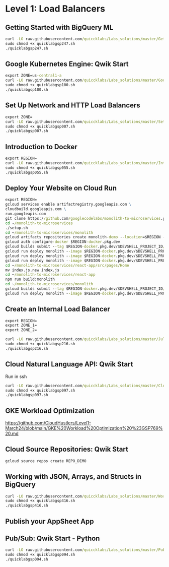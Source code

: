 # Level 1: Load Balancers

## Getting Started with BigQuery ML
```cmd
curl -LO raw.githubusercontent.com/quiccklabs/Labs_solutions/master/Getting%20Started%20with%20BigQuery%20Machine%20Learning/quicklabgsp247.sh
sudo chmod +x quicklabgsp247.sh
./quicklabgsp247.sh
```

## Google Kubernetes Engine: Qwik Start
```cmd
export ZONE=us-central1-a
curl -LO raw.githubusercontent.com/quiccklabs/Labs_solutions/master/Google%20Kubernetes%20Engine%20Qwik%20Start/quicklabgsp100.sh
sudo chmod +x quicklabgsp100.sh
./quicklabgsp100.sh
```

## Set Up Network and HTTP Load Balancers
```cmd
export ZONE=
curl -LO raw.githubusercontent.com/quiccklabs/Labs_solutions/master/Set%20Up%20Network%20and%20HTTP%20Load%20Balancers/quicklabgsp007.sh
sudo chmod +x quicklabgsp007.sh
./quicklabgsp007.sh
```

## Introduction to Docker
```cmd
export REGION=
curl -LO raw.githubusercontent.com/quiccklabs/Labs_solutions/master/Introduction%20to%20Docker/quicklabgsp055.sh
sudo chmod +x quicklabgsp055.sh
./quicklabgsp055.sh
```

## Deploy Your Website on Cloud Run
```cmd
export REGION=
gcloud services enable artifactregistry.googleapis.com \
cloudbuild.googleapis.com \
run.googleapis.com
git clone https://github.com/googlecodelabs/monolith-to-microservices.git
cd ~/monolith-to-microservices
./setup.sh
cd ~/monolith-to-microservices/monolith
gcloud artifacts repositories create monolith-demo --location=$REGION --repository-format=docker
gcloud auth configure-docker $REGION-docker.pkg.dev
gcloud builds submit --tag $REGION-docker.pkg.dev/$DEVSHELL_PROJECT_ID/monolith-demo/monolith:1.0.0
gcloud run deploy monolith --image $REGION-docker.pkg.dev/$DEVSHELL_PROJECT_ID/monolith-demo/monolith:1.0.0 --allow-unauthenticated --region $REGION
gcloud run deploy monolith --image $REGION-docker.pkg.dev/$DEVSHELL_PROJECT_ID/monolith-demo/monolith:1.0.0 --allow-unauthenticated --region $REGION --concurrency 1
gcloud run deploy monolith --image $REGION-docker.pkg.dev/$DEVSHELL_PROJECT_ID/monolith-demo/monolith:1.0.0 --allow-unauthenticated --region $REGION --concurrency 80
cd ~/monolith-to-microservices/react-app/src/pages/Home
mv index.js.new index.js
cd ~/monolith-to-microservices/react-app
npm run build:monolith
cd ~/monolith-to-microservices/monolith
gcloud builds submit --tag $REGION-docker.pkg.dev/$DEVSHELL_PROJECT_ID/monolith-demo/monolith:2.0.0
gcloud run deploy monolith --image $REGION-docker.pkg.dev/$DEVSHELL_PROJECT_ID/monolith-demo/monolith:2.0.0 --allow-unauthenticated --region $REGION
```

## Create an Internal Load Balancer

```cmd
export REGION=
export ZONE_1=
export ZONE_2=

curl -LO raw.githubusercontent.com/quiccklabs/Labs_solutions/master/July%20updated%20Create%20an%20Internal%20Load%20Balancer/quicklabgsp216.sh
sudo chmod +x quicklabgsp216.sh
./quicklabgsp216.sh
```


## Cloud Natural Language API: Qwik Start

Run in ssh 

```cmd
curl -LO raw.githubusercontent.com/quiccklabs/Labs_solutions/master/Cloud%20Natural%20Language%20API%20Qwik%20Start/quicklabgsp097.sh
sudo chmod +x quicklabgsp097.sh
./quicklabgsp097.sh
```

## GKE Workload Optimization

https://github.com/CloudHustlers/Level1-March24/blob/main/GKE%20Workload%20Optimization%20%23GSP769%20.md

## Cloud Source Repositories: Qwik Start

```cmd
gcloud source repos create REPO_DEMO
```

## Working with JSON, Arrays, and Structs in BigQuery

```cmd
curl -LO raw.githubusercontent.com/quiccklabs/Labs_solutions/master/Working%20with%20JSON%20Arrays%20and%20Structs%20in%20BigQuery/quicklabgsp416.sh
sudo chmod +x quicklabgsp416.sh
./quicklabgsp416.sh
```

## Publish your AppSheet App

## Pub/Sub: Qwik Start - Python

```cmd
curl -LO raw.githubusercontent.com/quiccklabs/Labs_solutions/master/PubSub%20Qwik%20Start%20Python/quicklabgsp094.sh
sudo chmod +x quicklabgsp094.sh
./quicklabgsp094.sh
```
